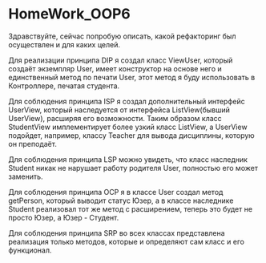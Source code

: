 # HomeWork_OOP6
Здравствуйте, сейчас попробую описать, какой рефакторинг был осуществлен и для каких целей.

Для реализации принципа DIP я создал класс ViewUser, который создаёт экземпляр User, имеет конструктор на основе него и единственный метод по печати User,
этот метод я буду использовать в Контроллере, печатая студента.

Для соблюдения принципа ISP я создал дополнительный интерфейс UserView, который наследуется от интерфейса ListView(бывший UserView),
расширяя его возможности. Таким образом класс StudentView имплементирует более узкий класс ListView, а UserView подойдет, например, 
классу Teacher для вывода дисциплины, которую он преподаёт.

Для соблюдения принципа LSP можно увидеть, что класс наследник Student никак не нарушает работу родителя User, полностью его может заменить.

Для соблюдения принципа OCP я в классе User создал метод getPerson, который выводит статус Юзер, а в классе наследнике Student реализовал тот же метод с расширением,
теперь это будет не просто Юзер, а Юзер - Студент.

Для соблюдения принципа SRP во всех классах представлена реализация только методов, которые и определяют сам класс и его функционал.

